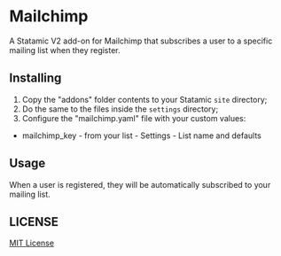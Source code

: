 Mailchimp
=================

A Statamic V2 add-on for Mailchimp that subscribes a user to a specific mailing list when they register.

## Installing
1. Copy the "addons" folder contents to your Statamic `site` directory;
2. Do the same to the files inside the `settings` directory;
3. Configure the "mailchimp.yaml" file with your custom values:
  * mailchimp_key - from your list - Settings - List name and defaults

## Usage

When a user is registered, they will be automatically subscribed to your mailing list.

## LICENSE

[MIT License](http://emd.mit-license.org)
